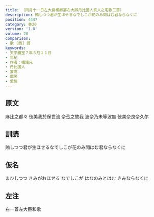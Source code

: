 ```yaml
---
title: （同月十一日左大臣橘卿宴右大辨丹比國人真人之宅歌三首）
description: 賄しつつ君が生ほせるなでしこが花のみ問はむ君ならなくに
position: 4447
category: 巻20
version: '1.0'
volume: 20
comparison:
- 歌 [西] 謌
keywords:
- 天平勝宝７年５月１１日
- 年紀
- 作者：橘諸兄
- 丹比国人
- 宴席
- 戯笑
- 愛情
---
```


## 原文

麻比之都々 伎美我於保世流 奈弖之故我 波奈乃未等波無 伎美奈良奈久尓

## 訓読

賄しつつ君が生ほせるなでしこが花のみ問はむ君ならなくに

## 仮名

まひしつつ きみがおほせる なでしこが はなのみとはむ きみならなくに

## 左注

右一首左大臣和歌
